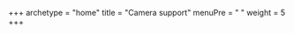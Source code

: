 +++
archetype = "home"
title = "Camera support"
menuPre = "<i class='fas fa-camera'></i> "
weight = 5
+++
